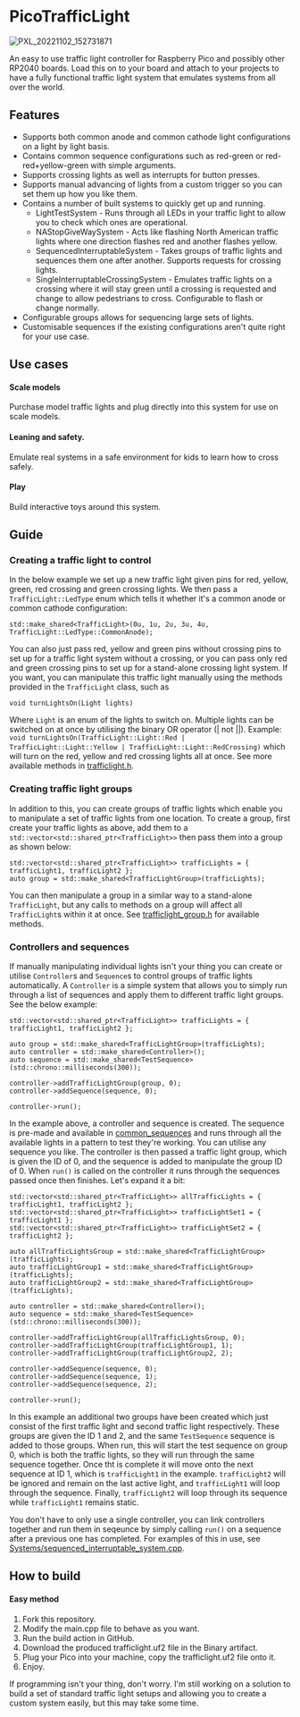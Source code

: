 # PicoTrafficLight
![PXL_20221102_152731871](https://user-images.githubusercontent.com/13510828/199532755-37afdb84-506a-4bc0-b0c2-8244ab4d11db.jpg)

An easy to use traffic light controller for Raspberry Pico and possibly other RP2040 boards. Load this on to your board and attach to your projects to have a fully functional traffic light system that emulates systems from all over the world.

## Features
- Supports both common anode and common cathode light configurations on a light by light basis.
- Contains common sequence configurations such as red-green or red-red+yellow-green with simple arguments.
- Supports crossing lights as well as interrupts for button presses.
- Supports manual advancing of lights from a custom trigger so you can set them up how you like them.
- Contains a number of built systems to quickly get up and running.
  - LightTestSystem - Runs through all LEDs in your traffic light to allow you to check which ones are operational.
  - NAStopGiveWaySystem - Acts like flashing North American traffic lights where one direction flashes red and another flashes yellow.
  - SequencedInterruptableSystem - Takes groups of traffic lights and sequences them one after another. Supports requests for crossing lights.
  - SingleInterruptableCrossingSystem - Emulates traffic lights on a crossing where it will stay green until a crossing is requested and change to allow pedestrians to cross. Configurable to flash or change normally.
- Configurable groups allows for sequencing large sets of lights.
- Customisable sequences if the existing configurations aren't quite right for your use case.

## Use cases
#### Scale models
Purchase model traffic lights and plug directly into this system for use on scale models.
#### Leaning and safety.
Emulate real systems in a safe environment for kids to learn how to cross safely.
#### Play
Build interactive toys around this system.

## Guide
### Creating a traffic light to control
In the below example we set up a new traffic light given pins for red, yellow, green, red crossing and green crossing lights. We then pass a `TrafficLight::LedType` enum which tells it whether it's a common anode or common cathode configuration:

`std::make_shared<TrafficLight>(0u, 1u, 2u, 3u, 4u, TrafficLight::LedType::CommonAnode);`

You can also just pass red, yellow and green pins without crossing pins to set up for a traffic light system without a crossing, or you can pass only red and green crossing pins to set up for a stand-alone crossing light system.
If you want, you can manipulate this traffic light manually using the methods provided in the `TrafficLight` class, such as 

`void turnLightsOn(Light lights)`

Where `Light` is an enum of the lights to switch on. Multiple lights can be switched on at once by utilising the binary OR operator (| not ||). Example: `void turnLightsOn(TrafficLight::Light::Red | TrafficLight::Light::Yellow | TrafficLight::Light::RedCrossing)` which will turn on the red, yellow and red crossing lights all at once. See more available methods in [trafficlight.h](/trafficlight.h).

### Creating traffic light groups
In addition to this, you can create groups of traffic lights which enable you to manipulate a set of traffic lights from one location. To create a group, first create your traffic lights as above, add them to a `std::vector<std::shared_ptr<TrafficLight>>` then pass them into a group as shown below:

```
std::vector<std::shared_ptr<TrafficLight>> trafficLights = { trafficLight1, trafficLight2 };
auto group = std::make_shared<TrafficLightGroup>(trafficLights);
```

You can then manipulate a group in a similar way to a stand-alone `TrafficLight`, but any calls to methods on a group will affect all `TrafficLight`s within it at once. See [trafficlight_group.h](trafficlight_group.h) for available methods.

### Controllers and sequences
If manually manipulating individual lights isn't your thing you can create or utilise `Controller`s and `Sequence`s to control groups of traffic lights automatically. A `Controller` is a simple system that allows you to simply run through a list of sequences and apply them to different traffic light groups. See the below example:

```
std::vector<std::shared_ptr<TrafficLight>> trafficLights = { trafficLight1, trafficLight2 };

auto group = std::make_shared<TrafficLightGroup>(trafficLights);
auto controller = std::make_shared<Controller>();
auto sequence = std::make_shared<TestSequence>(std::chrono::milliseconds(300));

controller->addTrafficLightGroup(group, 0);
controller->addSequence(sequence, 0);

controller->run();
```

In the example above, a controller and sequence is created. The sequence is pre-made and available in [common_sequences](/common_sequences.h) and runs through all the available lights in a pattern to test they're working. You can utilise any sequence you like. The controller is then passed a traffic light group, which is given the ID of 0, and the sequence is added to manipulate the group ID of 0. When `run()` is called on the controller it runs through the sequences passed once then finishes. Let's expand it a bit:

```
std::vector<std::shared_ptr<TrafficLight>> allTrafficLights = { trafficLight1, trafficLight2 };
std::vector<std::shared_ptr<TrafficLight>> trafficLightSet1 = { trafficLight1 };
std::vector<std::shared_ptr<TrafficLight>> trafficLightSet2 = { trafficLight2 };

auto allTrafficLightsGroup = std::make_shared<TrafficLightGroup>(trafficLights);
auto trafficLightGroup1 = std::make_shared<TrafficLightGroup>(trafficLights);
auto trafficLightGroup2 = std::make_shared<TrafficLightGroup>(trafficLights);

auto controller = std::make_shared<Controller>();
auto sequence = std::make_shared<TestSequence>(std::chrono::milliseconds(300));

controller->addTrafficLightGroup(allTrafficLightsGroup, 0);
controller->addTrafficLightGroup(trafficLightGroup1, 1);
controller->addTrafficLightGroup(trafficLightGroup2, 2);

controller->addSequence(sequence, 0);
controller->addSequence(sequence, 1);
controller->addSequence(sequence, 2);

controller->run();
```

In this example an additional two groups have been created which just consist of the first traffic light and second traffic light respectively. These groups are given the ID 1 and 2, and the same `TestSequence` sequence is added to those groups. When run, this will start the test sequence on group 0, which is both the traffic lights, so they will run through the same sequence together. Once tht is complete it will move onto the next sequence at ID 1, which is `trafficLight1` in the example. `trafficLight2` will be ignored and remain on the last active light, and `trafficLight1` will loop through the sequence. Finally, `trafficLight2` will loop through its sequence while `trafficLight1` remains static.

You don't have to only use a single controller, you can link controllers together and run them in seqeunce by simply calling `run()` on a sequence after a previous one has completed. For examples of this in use, see [Systems/sequenced_interruptable_system.cpp](/Systems/sequenced_interruptable_system.cpp).

## How to build
#### Easy method
1. Fork this repository.
1. Modify the main.cpp file to behave as you want.
1. Run the build action in GitHub.
1. Download the produced trafficlight.uf2 file in the Binary artifact.
1. Plug your Pico into your machine, copy the trafficlight.uf2 file onto it.
1. Enjoy.

If programming isn't your thing, don't worry. I'm still working on a solution to build a set of standard traffic light setups and allowing you to create a custom system easily, but this may take some time.
